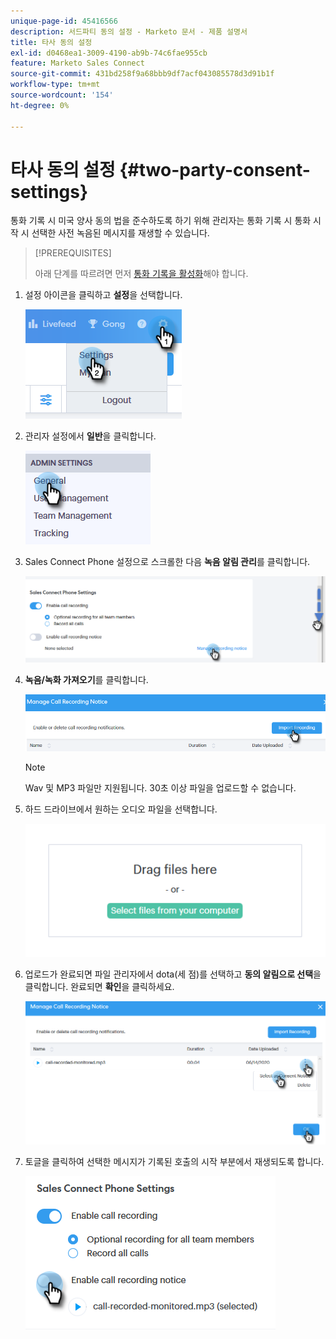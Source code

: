 ```yaml
---
unique-page-id: 45416566
description: 서드파티 동의 설정 - Marketo 문서 - 제품 설명서
title: 타사 동의 설정
exl-id: d0468ea1-3009-4190-ab9b-74c6fae955cb
feature: Marketo Sales Connect
source-git-commit: 431bd258f9a68bbb9df7acf043085578d3d91b1f
workflow-type: tm+mt
source-wordcount: '154'
ht-degree: 0%

---
```


# 타사 동의 설정 {#two-party-consent-settings}

통화 기록 시 미국 양사 동의 법을 준수하도록 하기 위해 관리자는 통화 기록 시 통화 시작 시 선택한 사전 녹음된 메시지를 재생할 수 있습니다.

>[!PREREQUISITES]
>
>아래 단계를 따르려면 먼저 [통화 기록을 활성화](/help/marketo/product-docs/marketo-sales-connect/phone/enable-call-recording.md)해야 합니다.

1. 설정 아이콘을 클릭하고 **설정**&#x200B;을 선택합니다.

   ![](assets/one-1.png)

1. 관리자 설정에서 **일반**&#x200B;을 클릭합니다.

   ![](assets/two-1.png)

1. Sales Connect Phone 설정으로 스크롤한 다음 **녹음 알림 관리**&#x200B;를 클릭합니다.

   ![](assets/three-1.png)

1. **녹음/녹화 가져오기**&#x200B;를 클릭합니다.

   ![](assets/four-1.png)

   >[!NOTE]
   >
   >Wav 및 MP3 파일만 지원됩니다. 30초 이상 파일을 업로드할 수 없습니다.

1. 하드 드라이브에서 원하는 오디오 파일을 선택합니다.

   ![](assets/five.png)

1. 업로드가 완료되면 파일 관리자에서 dota(세 점)를 선택하고 **동의 알림으로 선택**&#x200B;을 클릭합니다. 완료되면 **확인**&#x200B;을 클릭하세요.

   ![](assets/six.png)

1. 토글을 클릭하여 선택한 메시지가 기록된 호출의 시작 부분에서 재생되도록 합니다.

   ![](assets/seven.png)

